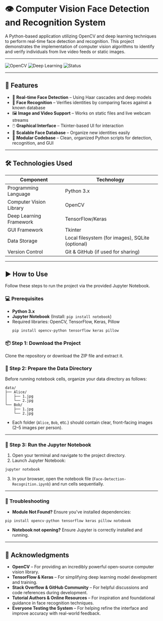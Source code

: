 # 👁️ Computer Vision Face Detection and Recognition System

A Python-based application utilizing OpenCV and deep learning techniques to perform real-time face detection and recognition. This project demonstrates the implementation of computer vision algorithms to identify and verify individuals from live video feeds or static images.

---

![OpenCV](https://img.shields.io/badge/Built%20With-OpenCV-blue)
![Deep Learning](https://img.shields.io/badge/Deep%20Learning-TensorFlow-orange)
![Status](https://img.shields.io/badge/Status-Active-brightgreen)

---

## 🚀 Features

- 🎥 **Real-time Face Detection** – Using Haar cascades and deep models
- 🧠 **Face Recognition** – Verifies identities by comparing faces against a known database
- 🖼️ **Image and Video Support** – Works on static files and live webcam streams
- 🖱️ **Graphical Interface** – Tkinter-based UI for interaction
- 📁 **Scalable Face Database** – Organize new identities easily
- 🧩 **Modular Codebase** – Clean, organized Python scripts for detection, recognition, and GUI

---

## 🛠️ Technologies Used

| Component                | Technology                                      |
|--------------------------|-------------------------------------------------|
| Programming Language     | Python 3.x                                         |
| Computer Vision Library  | OpenCV                                          |
| Deep Learning Framework  | TensorFlow/Keras                                |
| GUI Framework            | Tkinter                                         |
| Data Storage             | Local filesystem (for images), SQLite (optional)                                          |
| Version Control        | Git & GitHub (if used for sharing) |

---

## ▶️ How to Use

Follow these steps to run the project via the provided Jupyter Notebook.

### 💻 Prerequisites

- **Python 3.x**
- **Jupyter Notebook** (Install: `pip install notebook`)
- Required libraries: OpenCV, TensorFlow, Keras, Pillow
  ```bash
  pip install opencv-python tensorflow keras pillow
  ```

### 📦 Step 1: Download the Project

Clone the repository or download the ZIP file and extract it.

### 📸 Step 2: Prepare the Data Directory

Before running notebook cells, organize your data directory as follows:

```
data/
├── Alice/
│   ├── 1.jpg
│   └── 2.jpg
└── Bob/
    ├── 1.jpg
    └── 2.jpg
```

- Each folder (`Alice`, `Bob`, etc.) should contain clear, front-facing images (2–5 images per person).

---

### 🚀 Step 3: Run the Jupyter Notebook

1. Open your terminal and navigate to the project directory.
2. Launch Jupyter Notebook:
```bash
jupyter notebook
```
3. In your browser, open the notebook file (`Face-Detection-Recognition.ipynb`) and run cells sequentially.

---

### 🧯 Troubleshooting

- **Module Not Found?** Ensure you've installed dependencies:
```bash
pip install opencv-python tensorflow keras pillow notebook
```
- **Notebook not opening?** Ensure Jupyter is correctly installed and running.

---

## 🙌 Acknowledgments

- **OpenCV** – For providing an incredibly powerful open-source computer vision library.
- **TensorFlow & Keras** – For simplifying deep learning model development and training.
- **Stack Overflow & GitHub Community** – For helpful discussions and code references during development.
- **Tutorial Authors & Online Resources** – For inspiration and foundational guidance in face recognition techniques.
- **Everyone Testing the System** – For helping refine the interface and improve accuracy with real-world feedback.
